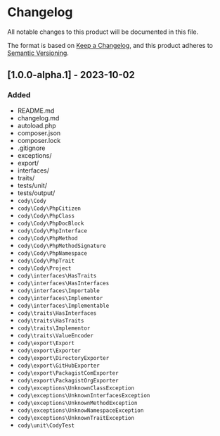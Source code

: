 # Changelog
All notable changes to this product will be documented in this file.

The format is based on [Keep a Changelog](https://keepachangelog.com/en/1.0.0/),
and this product adheres to [Semantic Versioning](https://semver.org/spec/v2.0.0.html).

## [1.0.0-alpha.1] - 2023-10-02

### Added
- README.md
- changelog.md
- autoload.php
- composer.json
- composer.lock
- .gitignore
- exceptions/
- export/
- interfaces/
- traits/
- tests/unit/
- tests/output/
- `cody\Cody`
- `cody\Cody\PhpCitizen`
- `cody\Cody\PhpClass`
- `cody\Cody\PhpDocBlock`
- `cody\Cody\PhpInterface`
- `cody\Cody\PhpMethod`
- `cody\Cody\PhpMethodSignature`
- `cody\Cody\PhpNamespace`
- `cody\Cody\PhpTrait`
- `cody\Cody\Project`
- `cody\interfaces\HasTraits`
- `cody\interfaces\HasInterfaces`
- `cody\interfaces\Importable`
- `cody\interfaces\Implementor`
- `cody\interfaces\Implementable`
- `cody\traits\HasInterfaces`
- `cody\traits\HasTraits`
- `cody\traits\Implementor`
- `cody\traits\ValueEncoder`
- `cody\export\Export`
- `cody\export\Exporter`
- `cody\export\DirectoryExporter`
- `cody\export\GitHubExporter`
- `cody\export\PackagistComExporter`
- `cody\export\PackagistOrgExporter`
- `cody\exceptions\UnknownClassException`
- `cody\exceptions\UnknownInterfacesException`
- `cody\exceptions\UnknownMethodException`
- `cody\exceptions\UnknowNamespaceException`
- `cody\exceptions\UnknownTraitException`
- `cody\unit\CodyTest`
